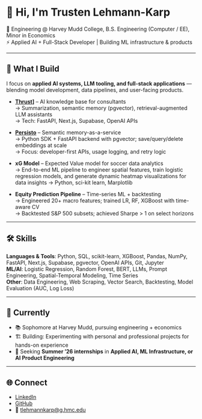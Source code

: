 # 👋 Hi, I'm Trusten Lehmann-Karp

📍 Engineering @ Harvey Mudd College, B.S. Engineering (Computer / EE), Minor in Economics  
⚡ Applied AI + Full-Stack Developer | Building ML infrastructure & products  

---

## 🚀 What I Build
I focus on **applied AI systems, LLM tooling, and full-stack applications** — blending model development, data pipelines, and user-facing products.

- **[Thrust](https://github.com/trusten5/ai-RAG-pdf-knowledgebase)]** – AI knowledge base for consultants  
  → Summarization, semantic memory (pgvector), retrieval-augmented LLM assistants  
  → Tech: FastAPI, Next.js, Supabase, OpenAI APIs  

- **[Persisto](https://github.com/trusten5/persisto-smaas-python-sdk)** – Semantic memory-as-a-service  
  → Python SDK + FastAPI backend with pgvector; save/query/delete embeddings at scale  
  → Focus: developer-first APIs, usage logging, and retry logic  

- **xG Model** – Expected Value model for soccer data analytics  
  → End-to-end ML pipeline to engineer spatial features, train logistic regression models, and generate dynamic heatmap visualizations for data insights 
  → Python, sci-kit learn, Marplotlib  

- **Equity Prediction Pipeline** – Time-series ML + backtesting  
  → Engineered 20+ macro features; trained LR, RF, XGBoost with time-aware CV  
  → Backtested S&P 500 subsets; achieved Sharpe > 1 on select horizons  

---

## 🛠️ Skills
**Languages & Tools**: Python, SQL, scikit-learn, XGBoost, Pandas, NumPy, FastAPI, Next.js, Supabase, pgvector, OpenAI APIs, Git, Jupyter  
**ML/AI**: Logistic Regression, Random Forest, BERT, LLMs, Prompt Engineering, Spatial-Temporal Modeling, Time Series  
**Other**: Data Engineering, Web Scraping, Vector Search, Backtesting, Model Evaluation (AUC, Log Loss)  

---

## 📌 Currently
- 📚 Sophomore at Harvey Mudd, pursuing engineering + economics  
- 🏗️ Building: Experimenting with personal and professional projects for hands-on experience
- 🎯 Seeking **Summer ’26 internships** in **Applied AI, ML Infrastructure, or AI Product Engineering**  

---

## 🌐 Connect
- [LinkedIn](https://www.linkedin.com/in/trustenlk)  
- [GitHub](https://github.com/trusten5)  
- 📧 tlehmannkarp@g.hmc.edu


<!--
**trusten5/trusten5** is a ✨ _special_ ✨ repository because its `README.md` (this file) appears on your GitHub profile.

Here are some ideas to get you started:

- 🔭 I’m currently working on ...
- 🌱 I’m currently learning ...
- 👯 I’m looking to collaborate on ...
- 🤔 I’m looking for help with ...
- 💬 Ask me about ...
- 📫 How to reach me: ...
- 😄 Pronouns: ...
- ⚡ Fun fact: ...
-->
